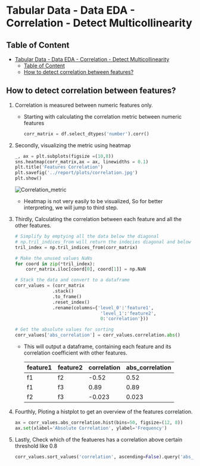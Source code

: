 # Tabular Data - Data EDA - Correlation - Detect Multicollinearity

## Table of Content
- [Tabular Data - Data EDA - Correlation - Detect Multicollinearity](#tabular-data---data-eda---correlation---detect-multicollinearity)
  - [Table of Content](#table-of-content)
  - [How to detect correlation between features?](#how-to-detect-correlation-between-features)

## How to detect correlation between features?
1. Correlation is measured between numeric features only.
   - Starting with calculating the correlation metric between numeric features
     ```python
     corr_matrix = df.select_dtypes('number').corr()
     ```

2. Secondly, visualizing the metric using heatmap
    ```python
    _, ax = plt.subplots(figsize =(10,8)) 
    sns.heatmap(corr_matrix,ax = ax, linewidths = 0.1)
    plt.title('Features Correlation')
    plt.savefig('../report/plots/correlation.jpg')
    plt.show()
    ```
    ![Correlation_metric](https://vitalflux.com/wp-content/uploads/2020/09/Screenshot-2020-09-29-at-11.19.40-AM.png)

   - Heatmap is not very easily to be visualized, So for better interpreting, we will jump to third step.

3. Thirdly, Calculating the correlation between each feature and all the other features.
    ```python
    # Simplify by emptying all the data below the diagonal
    # np.tril_indices_from will return the indecies diagonal and below (lower triangle)
    tril_index = np.tril_indices_from(corr_matrix)

    # Make the unused values NaNs
    for coord in zip(*tril_index):
        corr_matrix.iloc[coord[0], coord[1]] = np.NaN

    # Stack the data and convert to a dataframe
    corr_values = (corr_matrix
                  .stack()
                  .to_frame()
                  .reset_index()
                  .rename(columns={'level_0':'feature1',
                                    'level_1':'feature2',
                                    0:'correlation'}))

    # Get the absolute values for sorting
    corr_values['abs_correlation'] = corr_values.correlation.abs()
    ```

   - This will output a dataframe, containing each feature and its correlation coefficient with other features.

      |feature1|feature2|correlation|abs_correlation|
      |--|--|--|--|
      |f1|f2|-0.52|0.52|
      |f1|f3|0.89|0.89|
      |f2|f3|-0.023|0.023|

4. Fourthly, Ploting a histplot to get an overview of the features correlation.
    ```python
    ax = corr_values.abs_correlation.hist(bins=50, figsize=(12, 8))
    ax.set(xlabel='Absolute Correlation', ylabel='Frequency')
    ```

5. Lastly, Check which of the featueres has a correlation above certain threshold like 0.8
    ```python
    corr_values.sort_values('correlation', ascending=False).query('abs_correlation>0.8')
    ```